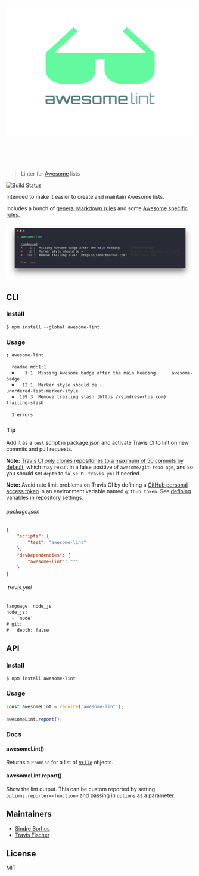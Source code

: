 <h1 align="center">
	<br>
	<img width="500" src="media/logo.svg" alt="awesome-lint">
	<br>
	<br>
	<br>
</h1>

> Linter for [Awesome](https://awesome.re) lists

[![Build Status](https://travis-ci.org/sindresorhus/awesome-lint.svg?branch=master)](https://travis-ci.org/sindresorhus/awesome-lint)

Intended to make it easier to create and maintain Awesome lists.

Includes a bunch of [general Markdown rules](https://github.com/sindresorhus/awesome-lint/blob/master/config.js) and some [Awesome specific rules](https://github.com/sindresorhus/awesome-lint/tree/master/rules).

![](media/screenshot.png)


## CLI

### Install

```
$ npm install --global awesome-lint
```

### Usage

```
❯ awesome-lint

  readme.md:1:1
  ✖    1:1  Missing Awesome badge after the main heading      awesome-badge
  ✖   12:1  Marker style should be -                          unordered-list-marker-style
  ✖  199:3  Remove trailing slash (https://sindresorhus.com)  trailing-slash

  3 errors
```

### Tip

Add it as a `test` script in package.json and activate Travis CI to lint on new commits and pull requests.

**Note:** [Travis CI only clones repositories to a maximum of 50 commits by default](https://docs.travis-ci.com/user/customizing-the-build/#git-clone-depth), which may result in a false positive of `awesome/git-repo-age`, and so you should set `depth` to `false` in `.travis.yml` if needed.

**Note:** Avoid rate limit problems on Travis CI by defining a [GitHub personal access token](https://github.com/settings/tokens/new) in an environment variable named `github_token`. See [defining variables in repository settings](https://docs.travis-ci.com/user/environment-variables/#defining-variables-in-repository-settings).

###### package.json

```json
{
	"scripts": {
		"test": "awesome-lint"
	},
	"devDependencies": {
		"awesome-lint": "*"
	}
}
```

###### .travis.yml

```
language: node_js
node_js:
  - 'node'
# git:
#   depth: false
```


## API

### Install

```
$ npm install awesome-lint
```

### Usage

```js
const awesomeLint = require('awesome-lint');

awesomeLint.report();
```

### Docs

#### awesomeLint()

Returns a `Promise` for a list of [`VFile`](https://github.com/wooorm/vfile) objects.

#### awesomeLint.report()

Show the lint output. This can be custom reported by setting `options.reporter=<function>` and passing in `options` as a parameter.


## Maintainers

- [Sindre Sorhus](http://github.com/sindresorhus)
- [Travis Fischer](https://github.com/transitive-bullshit)


## License

MIT
